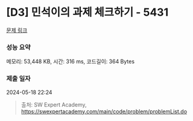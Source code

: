 # [D3] 민석이의 과제 체크하기 - 5431 

[문제 링크](https://swexpertacademy.com/main/code/problem/problemDetail.do?contestProbId=AWVl3rWKDBYDFAXm) 

### 성능 요약

메모리: 53,448 KB, 시간: 316 ms, 코드길이: 364 Bytes

### 제출 일자

2024-05-18 22:24



> 출처: SW Expert Academy, https://swexpertacademy.com/main/code/problem/problemList.do